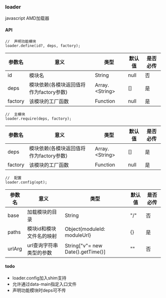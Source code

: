### loader

javascript AMD加载器

#### API

    //  声明功能模块
    loader.define(id?, deps, factory);


参数名 | 意义 | 类型 | 默认值 | 是否必传
---|---|---|---|---
id | 模块名 | String | null | 否
deps | 模块依赖(各模块返回值将作为factory参数) | Array.&lt;String&gt; | [] | 是
factory | 该模块的工厂函数 | Function | null | 是


    //  主模块
    loader.require(deps, factory);

参数名 | 意义 | 类型 | 默认值 | 是否必传
---|---|---|---|---
deps | 模块依赖(各模块返回值将作为factory参数) | Array.&lt;String&gt; | [] | 是
factory | 该模块的工厂函数 | Function | null | 是


    //  配置
    loader.config(opt);

参数名 | 意义 | 类型 | 默认值 | 是否必传
---|---|---|---|---
base | 加载模块的目录 | String | "/" | 否
paths | 模块id和模块文件名的映射 | Object{moduleId: moduleUrl} | {} | 是
urlArg | url查询字符串类型的参数 | String["v"= new Date().getTime()] | "" | 否

#### todo

- loader.config加入shim支持
- 允许通过data-main指定入口文件
- 声明功能模块时deps可不传
